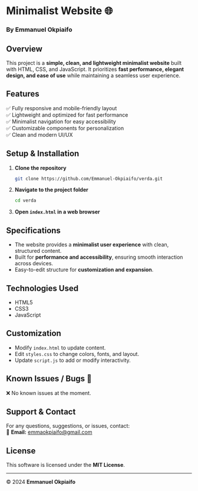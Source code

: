 # **Minimalist Website** 🌐  

### **By Emmanuel Okpiaifo**  

## **Overview**  
This project is a **simple, clean, and lightweight minimalist website** built with HTML, CSS, and JavaScript. It prioritizes **fast performance, elegant design, and ease of use** while maintaining a seamless user experience.  

## **Features**  
✅ Fully responsive and mobile-friendly layout  
✅ Lightweight and optimized for fast performance  
✅ Minimalist navigation for easy accessibility  
✅ Customizable components for personalization  
✅ Clean and modern UI/UX  

## **Setup & Installation**  
1. **Clone the repository**  
   ```bash
   git clone https://github.com/Emmanuel-Okpiaifo/verda.git
   ```
2. **Navigate to the project folder**  
   ```bash
   cd verda
   ```
3. **Open `index.html` in a web browser**  

## **Specifications**  
- The website provides a **minimalist user experience** with clean, structured content.  
- Built for **performance and accessibility**, ensuring smooth interaction across devices.  
- Easy-to-edit structure for **customization and expansion**.  

## **Technologies Used**  
- HTML5  
- CSS3  
- JavaScript  

## **Customization**  
- Modify `index.html` to update content.  
- Edit `styles.css` to change colors, fonts, and layout.  
- Update `script.js` to add or modify interactivity.  

## **Known Issues / Bugs** 🐞  
❌ No known issues at the moment.  

## **Support & Contact**  
For any questions, suggestions, or issues, contact:  
📧 **Email:** emmaokpiaifo@gmail.com  

## **License**  
This software is licensed under the **MIT License**.  

---

© 2024 **Emmanuel Okpiaifo**  